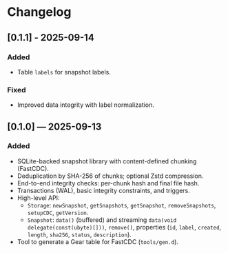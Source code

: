 # Changelog

## [0.1.1] - 2025-09-14
### Added
- Table `labels` for snapshot labels.
### Fixed
- Improved data integrity with label normalization.

## [0.1.0] — 2025-09-13
### Added
- SQLite-backed snapshot library with content-defined chunking (FastCDC).
- Deduplication by SHA-256 of chunks; optional Zstd compression.
- End-to-end integrity checks: per-chunk hash and final file hash.
- Transactions (WAL), basic integrity constraints, and triggers.
- High-level API:
  - `Storage`: `newSnapshot`, `getSnapshots`, `getSnapshot`, `removeSnapshots`, `setupCDC`, `getVersion`.
  - `Snapshot`: `data()` (buffered) and streaming `data(void delegate(const(ubyte)[]))`, `remove()`, properties (`id`, `label`, `created`, `length`, `sha256`, `status`, `description`).
- Tool to generate a Gear table for FastCDC (`tools/gen.d`).

